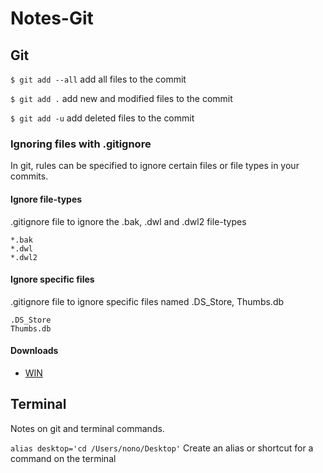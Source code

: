 Notes-Git
=========

## Git

`$ git add --all` add all files to the commit

`$ git add .` add new and modified files to the commit

`$ git add -u` add deleted files to the commit

### Ignoring files with .gitignore

In git, rules can be specified to ignore certain files or file types in your commits.

#### Ignore file-types

.gitignore file to ignore the .bak, .dwl and .dwl2 file-types

```
*.bak
*.dwl
*.dwl2
```

#### Ignore specific files

.gitignore file to ignore specific files named .DS_Store, Thumbs.db

```
.DS_Store
Thumbs.db
```

#### Downloads

* [WIN](https://code.google.com/p/msysgit/downloads/list?q=full+installer+official+git)


## Terminal

Notes on git and terminal commands.

`alias desktop='cd /Users/nono/Desktop'` Create an alias or shortcut for a command on the terminal